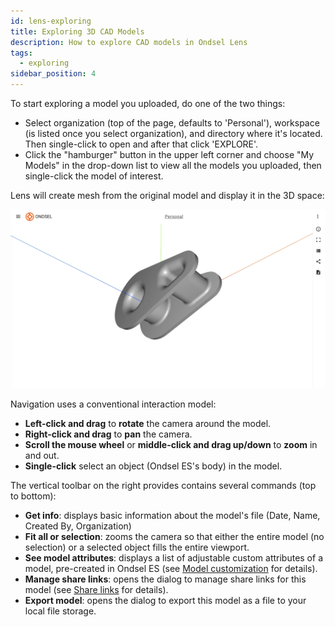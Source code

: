 ```yaml
---
id: lens-exploring
title: Exploring 3D CAD Models
description: How to explore CAD models in Ondsel Lens
tags:
  - exploring
sidebar_position: 4
---
```


To start exploring a model you uploaded, do one of the two things:

- Select organization (top of the page, defaults to 'Personal'), workspace (is listed once you select organization), and directory where it's located. Then single-click to open and after that click 'EXPLORE'.
- Click the "hamburger" button in the upper left corner and choose "My Models" in the drop-down list to view all the models you uploaded, then single-click the model of interest.

Lens will create mesh from the original model and display it in the 3D space:

![Model view in 3D](lens-web-explore.webp)

Navigation uses a conventional interaction model:

- **Left-click and drag** to **rotate** the camera around the model.
- **Right-click and drag** to **pan** the camera.
- **Scroll the mouse wheel** or **middle-click and drag up/down** to **zoom** in and out.
- **Single-click** select an object (Ondsel ES's body) in the model.

The vertical toolbar on the right provides contains several commands (top to bottom):

- **Get info**: displays basic information about the model's file (Date, Name, Created By, Organization)
- **Fit all or selection**: zooms the camera so that either the entire model (no selection) or a selected object fills the entire viewport.
- **See model attributes**: displays a list of adjustable custom attributes of a model, pre-created in Ondsel ES (see [Model customization](/docs/model-customization) for details).
- **Manage share links**: opens the dialog to manage share links for this model (see [Share links](/docs/share-links) for details).
- **Export model**: opens the dialog to export this model as a file to your local file storage.

